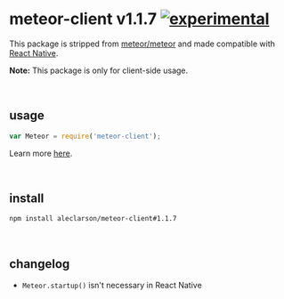 
# meteor-client v1.1.7 [![experimental](http://badges.github.io/stability-badges/dist/experimental.svg)](http://github.com/badges/stability-badges)

This package is stripped from [meteor/meteor](https://atmospherejs.com/meteor/meteor) and made compatible with [React Native](https://github.com/facebook/react-native).

**Note:** This package is only for client-side usage.

&nbsp;

## usage

```js
var Meteor = require('meteor-client');
```

Learn more [here](http://docs.meteor.com/).

&nbsp;

## install

```sh
npm install aleclarson/meteor-client#1.1.7
```

&nbsp;

## changelog

- `Meteor.startup()` isn't necessary in React Native

